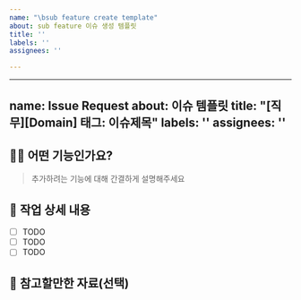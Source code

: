 ```yaml
---
name: "\bsub feature create template"
about: sub feature 이슈 생성 템플릿
title: ''
labels: ''
assignees: ''

---
```


---
name: Issue Request
about: 이슈 템플릿
title: "[직무][Domain] 태그: 이슈제목"
labels: ''
assignees: ''
---

## 💁‍♂️ 어떤 기능인가요?

> 추가하려는 기능에 대해 간결하게 설명해주세요

## 📝 작업 상세 내용

- [ ] TODO
- [ ] TODO
- [ ] TODO

## 🔗 참고할만한 자료(선택)

